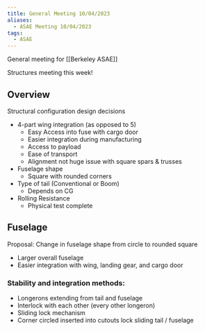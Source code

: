 ```yaml
---
title: General Meeting 10/04/2023
aliases:
  - ASAE Meeting 10/04/2023
tags:
  - ASAE
---
```

General meeting for [[Berkeley ASAE]]

Structures meeting this week!

## Overview

Structural configuration design decisions

- 4-part wing integration (as opposed to 5)
	- Easy Access into fuse with cargo door
	- Easier integration during manufacturing
	- Access to payload
	- Ease of transport
	- Alignment not huge issue with square spars & trusses
- Fuselage shape
	- Square with rounded corners
- Type of tail (Conventional or Boom)
	- Depends on CG
- Rolling Resistance
	- Physical test complete

## Fuselage

Proposal: Change in fuselage shape from circle to rounded square

- Larger overall fuselage
- Easier integration with wing, landing gear, and cargo door

### Stability and integration methods:

- Longerons extending from tail and fuselage
- Interlock with each other (every other longeron)
- Sliding lock mechanism
- Corner circled inserted into cutouts lock sliding tail / fuselage


